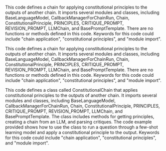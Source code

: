 This code defines a chain for applying constitutional principles to the outputs of another chain. It imports several modules and classes, including BaseLanguageModel, CallbackManagerForChainRun, Chain, ConstitutionalPrinciple, PRINCIPLES, CRITIQUE_PROMPT, REVISION_PROMPT, LLMChain, and BasePromptTemplate. There are no functions or methods defined in this code. Keywords for this code could include "chain application", "constitutional principles", and "module import".

This code defines a chain for applying constitutional principles to the outputs of another chain. It imports several modules and classes, including BaseLanguageModel, CallbackManagerForChainRun, Chain, ConstitutionalPrinciple, PRINCIPLES, CRITIQUE_PROMPT, REVISION_PROMPT, LLMChain, and BasePromptTemplate. There are no functions or methods defined in this code. Keywords for this code could include "chain application", "constitutional principles", and "module import".

This code defines a class called ConstitutionalChain that applies constitutional principles to the outputs of another chain. It imports several modules and classes, including BaseLanguageModel, CallbackManagerForChainRun, Chain, ConstitutionalPrinciple, PRINCIPLES, CRITIQUE_PROMPT, REVISION_PROMPT, LLMChain, and BasePromptTemplate. The class includes methods for getting principles, creating a chain from an LLM, and parsing critiques. The code example provided shows how to use the class to run a question through a few-shot learning model and apply a constitutional principle to the output. Keywords for this code could include "chain application", "constitutional principles", and "module import".

